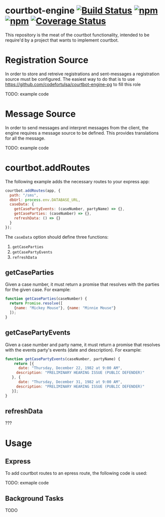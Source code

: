 # courtbot-engine [![Build Status](https://travis-ci.org/codefortulsa/courtbot-engine.svg?branch=master)](https://travis-ci.org/codefortulsa/courtbot-engine) [![npm](https://img.shields.io/npm/v/courtbot-engine.svg)](https://www.npmjs.com/package/courtbot-engine) [![npm](https://img.shields.io/npm/dt/courtbot-engine.svg)](https://www.npmjs.com/package/courtbot-engine) [![Coverage Status](https://coveralls.io/repos/github/codefortulsa/courtbot-engine/badge.svg?branch=master)](https://coveralls.io/github/codefortulsa/courtbot-engine?branch=master)

This repository is the meat of the courtbot functionality, intended to be require'd by a project that wants to implement courtbot.

# Registration Source

In order to store and retreive registrations and sent-messages a registration source must be configured. The easiest way to do that is to use https://github.com/codefortulsa/courtbot-engine-pg to fill this role

TODO: example code

# Message Source

In order to send messages and interpret messages from the client, the engine requires a message source to be defined. This provides translations for all the message.

TODO: example code

# courtbot.addRoutes

The following example adds the necessary routes to your express app:

```js
courtbot.addRoutes(app, {
  path: "/sms",
  dbUrl: process.env.DATABASE_URL,
  caseData: {
    getCasePartyEvents: (caseNumber, partyName) => {},
    getCaseParties: (caseNumber) => {},
    refreshData: () => {}
  }
});
```

The `caseData` option should define three functions:

1. `getCaseParties`
1. `getCasePartyEvents`
1. `refreshData`

## getCaseParties

Given a case number, it must return a promise that resolves with the parties for the given case. For example:
 
```js
function getCaseParties(caseNumber) {
  return Promise.resolve([
    {name: "Mickey Mouse"}, {name: "Minnie Mouse"}
  ]);
}
```

## getCasePartyEvents

Given a case number and party name, it must return a promise that resolves with the events party's events (date and description). For example:

```js
function getCasePartyEvents(caseNumber, partyName) {
	return [{
	  date: "Thursday, December 22, 1982 at 9:00 AM",
     description: "PRELIMINARY HEARING ISSUE (PUBLIC DEFENDER)"
   }, {
	  date: "Thursday, December 31, 1982 at 9:00 AM",
     description: "PRELIMINARY HEARING ISSUE (PUBLIC DEFENDER)"
   }];
}
```

## refreshData

???

# Usage

## Express

To add courtbot routes to an epress route, the following code is used:

TODO: exmaple code

## Background Tasks

TODO
